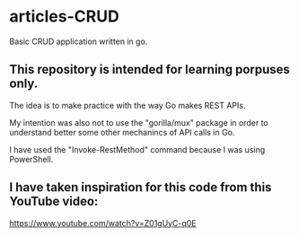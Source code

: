 # articles-CRUD
Basic CRUD application written in go.

## This repository is intended for learning porpuses only.
The idea is to make practice with the way Go makes REST APIs.

My intention was also not to use the "gorilla/mux" package in order to understand better some other mechanincs of API calls in Go.

I have used the "Invoke-RestMethod" command because I was using PowerShell.

## I have taken inspiration for this code from this YouTube video:
https://www.youtube.com/watch?v=Z01gUyC-q0E
